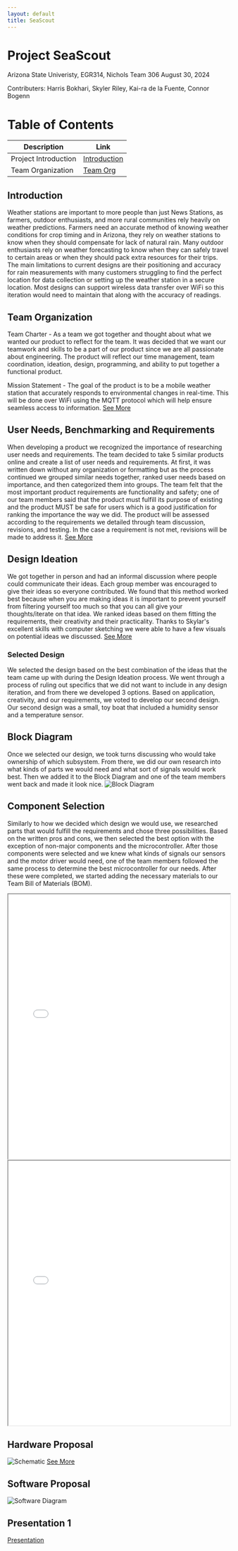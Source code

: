 ```yaml
---
layout: default
title: SeaScout
---
```

# Project SeaScout
Arizona State Univeristy, EGR314, Nichols
Team 306
August 30, 2024

Contributers:
Harris Bokhari,
Skyler Riley,
Kai-ra de la Fuente,
Connor Bogenn

# Table of Contents
| Description            | Link                      |
|------------------------|---------------------------|
| Project Introduction    | [Introduction](#introduction) |
| Team Organization       | [Team Org](#team-organization) |


## Introduction
Weather stations are important to more people than just News Stations, as farmers, outdoor enthusiasts, and more rural communities rely heavily on weather predictions. Farmers need an accurate method of knowing weather conditions for crop timing and in Arizona, they rely on weather stations to know when they should compensate for lack of natural rain. Many outdoor enthusiasts rely on weather forecasting to know when they can safely travel to certain areas or when they should pack extra resources for their trips. The main limitations to current designs are their positioning and accuracy for rain measurements with many customers struggling to find the perfect location for data collection or setting up the weather station in a secure location. Most designs can support wireless data transfer over WiFi so this iteration would need to maintain that along with the accuracy of readings.

##  Team Organization

Team Charter - As a team we got together and thought about what we wanted our product to reflect for the team. It was decided that we want our teamwork and skills to be a part of our product since we are all passionate about engineering. The product will reflect our time management, team coordination, ideation, design, programming, and ability to put together a functional product.

Mission Statement - The goal of the product is to be a mobile weather station that accurately responds to environmental changes in real-time. This will be done over WiFi using the MQTT protocol which will help ensure seamless access to information.
[See More](./team_organization.md)

## User Needs, Benchmarking and Requirements

When developing a product we recognized the importance of researching user needs and requirements. The team decided to take 5 similar products online and create a list of user needs and requirements. At first, it was written down without any organization or formatting but as the process continued we grouped similar needs together, ranked user needs based on importance, and then categorized them into groups. The team felt that the most important product requirements are functionality and safety; one of our team members said that the product must fulfill its purpose of existing and the product MUST be safe for users which is a good justification for ranking the importance the way we did. The product will be assessed according to the requirements we detailed through team discussion, revisions, and testing. In the case a requirement is not met, revisions will be made to address it.
[See More](./appendix.md)

## Design Ideation

We got together in person and had an informal discussion where people could communicate their ideas. Each group member was encouraged to give their ideas so everyone contributed. We found that this method worked best because when you are making ideas it is important to prevent yourself from filtering yourself too much so that you can all give your thoughts/iterate on that idea. We ranked ideas based on them fitting the requirements, their creativity and their practicality. Thanks to Skylar's excellent skills with computer sketching we were able to have a few visuals on potential ideas we discussed. 
[See More](./appendix.md)

### Selected Design
We selected the design based on the best combination of the ideas that the team came up with during the Design Ideation process. We went through a process of ruling out specifics that we did not want to include in any design iteration, and from there we developed 3 options. Based on application, creativity, and our requirements, we voted to develop our second design. Our second design was a small, toy boat that included a humidity sensor and a temperature sensor. 

## Block Diagram
Once we selected our design, we took turns discussing who would take ownership of which subsystem. From there, we did our own research into what kinds of parts we would need and what sort of signals would work best. Then we added it to the Block Diagram and one of the team members went back and made it look nice.
![Block Diagram](https://raw.githubusercontent.com/EmbeddedJellyFish/EmbeddedJellyFish.github.io/main/docs/Block_Diagram.png)

## Component Selection
Similarly to how we decided which design we would use, we researched parts that would fulfill the requirements and chose three possibilities. Based on the written pros and cons, we then selected the best option with the exception of non-major components and the microcontroller. After those components were selected and we knew what kinds of signals our sensors and the motor driver would need, one of the team members followed the same process to determine the best microcontroller for our needs. After these were completed, we started adding the necessary materials to our Team Bill of Materials (BOM).
<iframe src="docs/Component_Selection.pdf" width="100%" height="600px">
    This browser does not support PDFs. Please download the PDF to view it: <a href="docs/Component_Selection.pdf">Download PDF</a>
</iframe>

<iframe src="docs/Microcontroller_Selection.pdf" width="100%" height="600px">
    This browser does not support PDFs. Please download the PDF to view it: <a href="docs/Microcontroller_Selection.pdf">Download PDF</a>
</iframe>

## Hardware Proposal
![Schematic](https://raw.githubusercontent.com/EmbeddedJellyFish/EmbeddedJellyFish.github.io/main/docs/Schematic.png)
[See More](./appendix.md)

## Software Proposal
![Software Diagram](https://raw.githubusercontent.com/EmbeddedJellyFish/EmbeddedJellyFish.github.io/main/docs/Software_Diagram.png)

## Presentation 1
[Presentation](./presentation.md)
